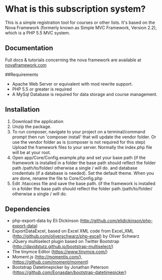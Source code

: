 # What is this subscription system?

This is a simple registration tool for courses or other lists. It's based on the Nova Framework (formerly known as Simple MVC Framework, Version 2.2), which is a PHP 5.5 MVC system. 

## Documentation

Full docs & tutorials concerning the nova framework are available at [novaframework.com](http://novaframework.com)

##Requirements

 - Apache Web Server or equivalent with mod rewrite support.
 - PHP 5.5 or greater is required
 - A MySql Database is required for data storage and course management.

## Installation

1. Download the application
2. Unzip the package.
3. To run composer, navigate to your project on a terminal/command prompt then run 'composer install' that will update the vendor folder. Or use the vendor folder as is (composer is not required for this step)
Upload the framework files to your server. Normally the index.php file will be at your root.
4. Open app/Core/Config.example.php and set your base path (if the framework is installed in a folder the base path should reflect the folder path /path/to/folder/ otherwise a single / will do. and database credentials (if a database is needed). Set the default theme. When you are done, rename the file to Core/Config.php
5. Edit .htaccess file and save the base path. (if the framework is installed in a folder the base path should reflect the folder path /path/to/folder/ otherwise a single / will do.

## Dependencies

 - php-export-data by Eli Dickinson (http://github.com/elidickinson/php-export-data)
 - ExportDataExcel, based on Excel XML code from Excel_XML (http://github.com/oliverschwarz/php-excel) by Oliver Schwarz
 - JQuery multiselect plugin based on Twitter Bootstrap (http://davidstutz.github.io/bootstrap-multiselect/)
 - The tinymce Editor (https://www.tinymce.com/)
 - Moment.js (http://momentjs.com/), (https://github.com/moment/moment) 
 - Bootstrap Datetimepicker by Jonathan Peterson (https://github.com/Eonasdan/bootstrap-datetimepicker)